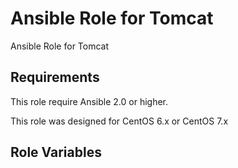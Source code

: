 Ansible Role for Tomcat
=====================

Ansible Role for Tomcat

Requirements
------------

This role require Ansible 2.0 or higher.

This role was designed for CentOS 6.x or CentOS 7.x

Role Variables
--------------

